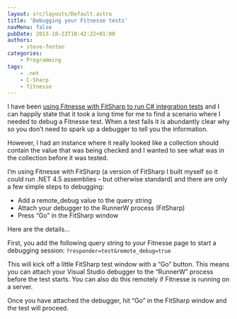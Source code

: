 ```yaml
---
layout: src/layouts/Default.astro
title: 'Debugging your Fitnesse tests'
navMenu: false
pubDate: 2013-10-23T10:42:22+01:00
authors:
    - steve-fenton
categories:
    - Programming
tags:
    - .net
    - C-Sharp
    - fitnesse
---
```


I have been [using Fitnesse with FitSharp to run C# integration tests](/blog/2013/10/using-fitnesse-for-dot-net/) and I can happily state that it took a long time for me to find a scenario where I needed to debug a Fitnesse test. When a test fails it is abundantly clear why so you don’t need to spark up a debugger to tell you the information.

However, I had an instance where it really looked like a collection should contain the value that was being checked and I wanted to see what was in the collection before it was tested.

I’m using Fitnesse with FitSharp (a version of FitSharp I built myself so it could run .NET 4.5 assemblies – but otherwise standard) and there are only a few simple steps to debugging:

- Add a remote\_debug value to the query string
- Attach your debugger to the RunnerW process (FitSharp)
- Press “Go” in the FitSharp window

Here are the details…

First, you add the following query string to your Fitnesse page to start a debugging session: `?responder=test&remote_debug=true`

This will kick off a little FitSharp test window with a “Go” button. This means you can attach your Visual Studio debugger to the “RunnerW” process before the test starts. You can also do this remotely if Fitnesse is running on a server.

Once you have attached the debugger, hit “Go” in the FitSharp window and the test will proceed.